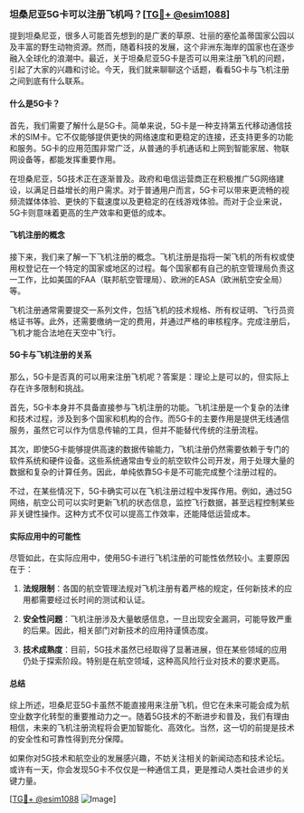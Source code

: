 ### 坦桑尼亚5G卡可以注册飞机吗？[[TG💪+ @esim1088](https://t.me/s/esim1088)]

提到坦桑尼亚，很多人可能首先想到的是广袤的草原、壮丽的塞伦盖蒂国家公园以及丰富的野生动物资源。然而，随着科技的发展，这个非洲东海岸的国家也在逐步融入全球化的浪潮中。最近，关于坦桑尼亚5G卡是否可以用来注册飞机的问题，引起了大家的兴趣和讨论。今天，我们就来聊聊这个话题，看看5G卡与飞机注册之间到底有什么联系。

#### 什么是5G卡？

首先，我们需要了解什么是5G卡。简单来说，5G卡是一种支持第五代移动通信技术的SIM卡。它不仅能够提供更快的网络速度和更稳定的连接，还支持更多的功能和服务。5G卡的应用范围非常广泛，从普通的手机通话和上网到智能家居、物联网设备等，都能发挥重要作用。

在坦桑尼亚，5G技术正在逐渐普及。政府和电信运营商正在积极推广5G网络建设，以满足日益增长的用户需求。对于普通用户而言，5G卡可以带来更流畅的视频流媒体体验、更快的下载速度以及更稳定的在线游戏体验。而对于企业来说，5G卡则意味着更高的生产效率和更低的成本。

#### 飞机注册的概念

接下来，我们来了解一下飞机注册的概念。飞机注册是指将一架飞机的所有权或使用权登记在一个特定的国家或地区的过程。每个国家都有自己的航空管理局负责这一工作，比如美国的FAA（联邦航空管理局）、欧洲的EASA（欧洲航空安全局）等。

飞机注册通常需要提交一系列文件，包括飞机的技术规格、所有权证明、飞行员资格证书等。此外，还需要缴纳一定的费用，并通过严格的审核程序。完成注册后，飞机才能合法地在天空中飞行。

#### 5G卡与飞机注册的关系

那么，5G卡是否真的可以用来注册飞机呢？答案是：理论上是可以的，但实际上存在许多限制和挑战。

首先，5G卡本身并不具备直接参与飞机注册的功能。飞机注册是一个复杂的法律和技术过程，涉及到多个国家和机构的合作。而5G卡的主要作用是提供无线通信服务，虽然它可以作为信息传输的工具，但并不能替代传统的注册流程。

其次，即使5G卡能够提供高速的数据传输能力，飞机注册仍然需要依赖于专门的软件系统和硬件设备。这些系统通常由专业的航空软件公司开发，用于处理大量的数据和复杂的计算任务。因此，单纯依靠5G卡是不可能完成整个注册过程的。

不过，在某些情况下，5G卡确实可以在飞机注册过程中发挥作用。例如，通过5G网络，航空公司可以实时更新飞机的状态信息，监控飞行数据，甚至远程控制某些非关键性操作。这种方式不仅可以提高工作效率，还能降低运营成本。

#### 实际应用中的可能性

尽管如此，在实际应用中，使用5G卡进行飞机注册的可能性依然较小。主要原因在于：

1. **法规限制**：各国的航空管理法规对飞机注册有着严格的规定，任何新技术的应用都需要经过长时间的测试和认证。
   
2. **安全性问题**：飞机注册涉及大量敏感信息，一旦出现安全漏洞，可能导致严重的后果。因此，相关部门对新技术的应用持谨慎态度。

3. **技术成熟度**：目前，5G技术虽然已经取得了显著进展，但在某些领域的应用仍处于探索阶段。特别是在航空领域，这种高风险行业对技术的要求更高。

#### 总结

综上所述，坦桑尼亚5G卡虽然不能直接用来注册飞机，但它在未来可能会成为航空业数字化转型的重要推动力之一。随着5G技术的不断进步和普及，我们有理由相信，未来的飞机注册流程将会更加智能化、高效化。当然，这一切的前提是技术的安全性和可靠性得到充分保障。

如果你对5G技术和航空业的发展感兴趣，不妨关注相关的新闻动态和技术论坛。或许有一天，你会发现5G卡不仅仅是一种通信工具，更是推动人类社会进步的关键力量。

[[TG💪+ @esim1088](https://t.me/s/esim1088) ![Image](https://i.postimg.cc/4NQfJmqS/Snipaste-2025-05-13-00-14-12.png)]